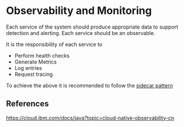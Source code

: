 # Observability and Monitoring

Each service of the system should produce appropriate data to support detection and alerting. Each service should be an observable. 

It is the responsibility of each service to

* Perform health checks
* Generate Metrics
* Log entries
* Request tracing 



To achieve the above it is recommended to follow the [sidecar pattern](./sidecar-pattern.md)


## References
https://cloud.ibm.com/docs/java?topic=cloud-native-observability-cn